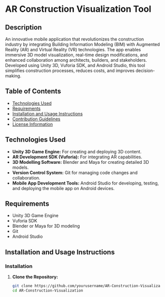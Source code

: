 # AR Construction Visualization Tool

## Description

An innovative mobile application that revolutionizes the construction industry by integrating Building Information Modeling (BIM) with Augmented Reality (AR) and Virtual Reality (VR) technologies. The app enables immersive 3D model visualization, real-time design modifications, and enhanced collaboration among architects, builders, and stakeholders. Developed using Unity 3D, Vuforia SDK, and Android Studio, this tool simplifies construction processes, reduces costs, and improves decision-making.

## Table of Contents

- [Technologies Used](#technologies-used)
- [Requirements](#requirements)
- [Installation and Usage Instructions](#installation-and-usage-instructions)
- [Contribution Guidelines](#contribution-guidelines)
- [License Information](#license-information)

## Technologies Used

- **Unity 3D Game Engine:** For creating and deploying 3D content.
- **AR Development SDK (Vuforia):** For integrating AR capabilities.
- **3D Modelling Software:** Blender and Maya for creating detailed 3D models.
- **Version Control System:** Git for managing code changes and collaboration.
- **Mobile App Development Tools:** Android Studio for developing, testing, and deploying the mobile app on Android devices.

## Requirements

- Unity 3D Game Engine
- Vuforia SDK
- Blender or Maya for 3D modeling
- Git
- Android Studio

## Installation and Usage Instructions

### Installation

1. **Clone the Repository:**
   ```sh
   git clone https://github.com/yourusername/AR-Construction-Visualization.git
   cd AR-Construction-Visualization
  ```
